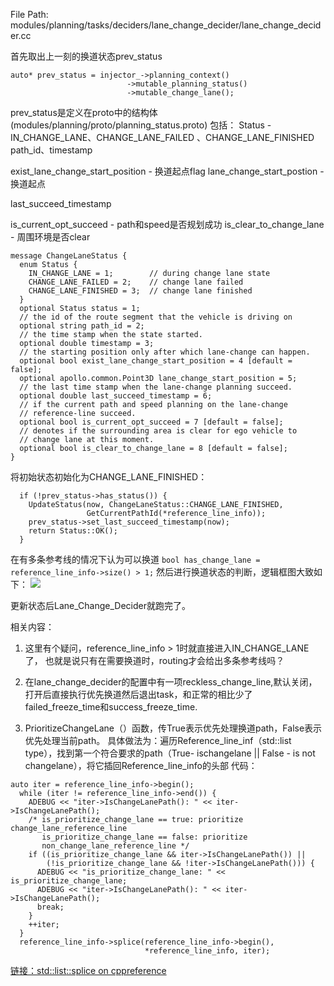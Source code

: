 File Path: modules/planning/tasks/deciders/lane_change_decider/lane_change_decider.cc

首先取出上一刻的换道状态prev_status
```
auto* prev_status = injector_->planning_context()
                          ->mutable_planning_status()
                          ->mutable_change_lane();
```
prev_status是定义在proto中的结构体(modules/planning/proto/planning_status.proto)
包括：
Status - IN_CHANGE_LANE、CHANGE_LANE_FAILED 、CHANGE_LANE_FINISHED
path_id、timestamp

exist_lane_change_start_position - 换道起点flag
lane_change_start_postion - 换道起点

last_succeed_timestamp

is_current_opt_succeed - path和speed是否规划成功
is_clear_to_change_lane - 周围环境是否clear
```
message ChangeLaneStatus {
  enum Status {
    IN_CHANGE_LANE = 1;        // during change lane state
    CHANGE_LANE_FAILED = 2;    // change lane failed
    CHANGE_LANE_FINISHED = 3;  // change lane finished
  }
  optional Status status = 1;
  // the id of the route segment that the vehicle is driving on
  optional string path_id = 2;
  // the time stamp when the state started.
  optional double timestamp = 3;
  // the starting position only after which lane-change can happen.
  optional bool exist_lane_change_start_position = 4 [default = false];
  optional apollo.common.Point3D lane_change_start_position = 5;
  // the last time stamp when the lane-change planning succeed.
  optional double last_succeed_timestamp = 6;
  // if the current path and speed planning on the lane-change
  // reference-line succeed.
  optional bool is_current_opt_succeed = 7 [default = false];
  // denotes if the surrounding area is clear for ego vehicle to
  // change lane at this moment.
  optional bool is_clear_to_change_lane = 8 [default = false];
}
```
将初始状态初始化为CHANGE_LANE_FINISHED：
```
  if (!prev_status->has_status()) {
    UpdateStatus(now, ChangeLaneStatus::CHANGE_LANE_FINISHED,
                 GetCurrentPathId(*reference_line_info));
    prev_status->set_last_succeed_timestamp(now);
    return Status::OK();
  }
  ```
在有多条参考线的情况下认为可以换道
`bool has_change_lane = reference_line_info->size() > 1;`
然后进行换道状态的判断，逻辑框图大致如下：
![](https://pickteemo.github.io//post-images/1612340002243.jpg)

更新状态后Lane_Change_Decider就跑完了。


相关内容：

1. 这里有个疑问，reference_line_info > 1时就直接进入IN_CHANGE_LANE了，
也就是说只有在需要换道时，routing才会给出多条参考线吗？

2. 在lane_change_decider的配置中有一项reckless_change_line,默认关闭，打开后直接执行优先换道然后退出task，和正常的相比少了failed_freeze_time和success_freeze_time.

3. PrioritizeChangeLane（）函数，传True表示优先处理换道path，False表示优先处理当前path。
具体做法为：遍历Reference_line_inf（std::list type），找到第一个符合要求的path（True- ischangelane || False - is not changelane），将它插回Reference_line_info的头部
代码：
```
auto iter = reference_line_info->begin();
  while (iter != reference_line_info->end()) {
    ADEBUG << "iter->IsChangeLanePath(): " << iter->IsChangeLanePath();
    /* is_prioritize_change_lane == true: prioritize change_lane_reference_line
       is_prioritize_change_lane == false: prioritize
       non_change_lane_reference_line */
    if ((is_prioritize_change_lane && iter->IsChangeLanePath()) ||
        (!is_prioritize_change_lane && !iter->IsChangeLanePath())) {
      ADEBUG << "is_prioritize_change_lane: " << is_prioritize_change_lane;
      ADEBUG << "iter->IsChangeLanePath(): " << iter->IsChangeLanePath();
      break;
    }
    ++iter;
  }
  reference_line_info->splice(reference_line_info->begin(),
                              *reference_line_info, iter);
```
[链接：std::list<T>::splice on cppreference](https://zh.cppreference.com/w/cpp/container/list/splice )
